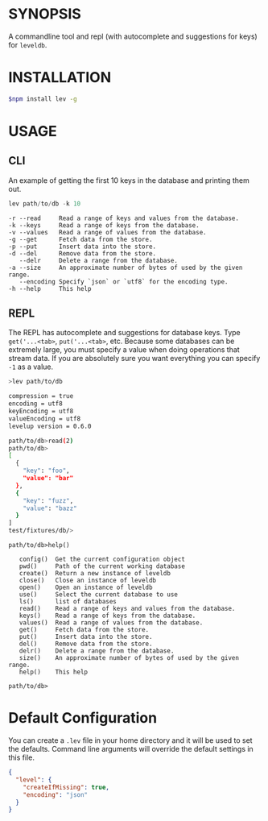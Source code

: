 # SYNOPSIS
A commandline tool and repl (with autocomplete and suggestions for keys) for `leveldb`.

# INSTALLATION
```bash
$npm install lev -g
```

# USAGE

## CLI
An example of getting the first 10 keys in the database and printing them out.
```js
lev path/to/db -k 10
```

```
-r --read     Read a range of keys and values from the database.
-k --keys     Read a range of keys from the database.
-v --values   Read a range of values from the database.
-g --get      Fetch data from the store.
-p --put      Insert data into the store.
-d --del      Remove data from the store.
   --delr     Delete a range from the database.
-a --size     An approximate number of bytes of used by the given range.
   --encoding Specify `json` or `utf8` for the encoding type.
-h --help     This help
```

## REPL
The REPL has autocomplete and suggestions for database keys. Type 
`get('...<tab>`, `put('...<tab>`, etc. Because some databases can be extremely
large, you must specify a value when doing operations that stream data. If you
are absolutely sure you want everything you can specify `-1` as a value.

```bash
>lev path/to/db

compression = true
encoding = utf8
keyEncoding = utf8
valueEncoding = utf8
levelup version = 0.6.0

path/to/db>read(2)
path/to/db>
[
  {
    "key": "foo",
    "value": "bar"
  },
  {
    "key": "fuzz",
    "value": "bazz"
  }
]
test/fixtures/db/>
```

```
path/to/db>help()

   config()  Get the current configuration object
   pwd()     Path of the current working database
   create()  Return a new instance of leveldb
   close()   Close an instance of leveldb
   open()    Open an instance of leveldb
   use()     Select the current database to use
   ls()      list of databases
   read()    Read a range of keys and values from the database.
   keys()    Read a range of keys from the database.
   values()  Read a range of values from the database.
   get()     Fetch data from the store.
   put()     Insert data into the store.
   del()     Remove data from the store.
   delr()    Delete a range from the database.
   size()    An approximate number of bytes of used by the given range.
   help()    This help

path/to/db>
```

# Default Configuration
You can create a `.lev` file in your home directory and it will be used to set the 
defaults. Command line arguments will override the default settings in this file.

```json
{
  "level": {
    "createIfMissing": true,
    "encoding": "json"
  }
}

```
